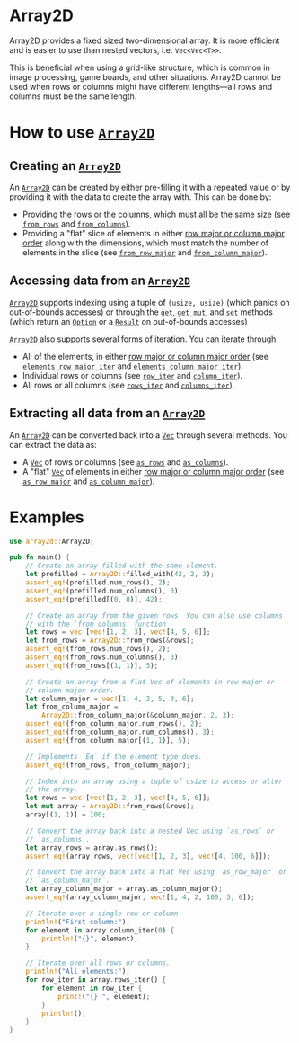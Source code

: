 # Array2D

Array2D provides a fixed sized two-dimensional array. It is more
efficient and is easier to use than nested vectors, i.e. `Vec<Vec<T>>`.

This is beneficial when using a grid-like structure, which is common in image
processing, game boards, and other situations. Array2D cannot be used when rows
or columns might have different lengths⁠—all rows and columns must be the same
length.

# How to use [`Array2D`]

## Creating an [`Array2D`]

An [`Array2D`] can be created by either pre-filling it with a repeated value or
by providing it with the data to create the array with. This can be done by:
  - Providing the rows or the columns, which must all be the same size (see
    [`from_rows`] and [`from_columns`]).
  - Providing a "flat" slice of elements in either [row major or column major
    order] along with the dimensions, which must match the number of elements in
    the slice (see [`from_row_major`] and [`from_column_major`]).

## Accessing data from an [`Array2D`]

[`Array2D`] supports indexing using a tuple of `(usize, usize)` (which
panics on out-of-bounds accesses) or through the [`get`], [`get_mut`], and
[`set`] methods (which return an [`Option`] or a [`Result`] on out-of-bounds
accesses)

[`Array2D`] also supports several forms of iteration. You can iterate
through:
  - All of the elements, in either [row major or column major order] (see
    [`elements_row_major_iter`] and [`elements_column_major_iter`]).
  - Individual rows or columns (see [`row_iter`] and [`column_iter`]).
  - All rows or all columns (see [`rows_iter`] and [`columns_iter`]).

## Extracting all data from an [`Array2D`]

An [`Array2D`] can be converted back into a [`Vec`] through several
methods. You can extract the data as:
  - A [`Vec`] of rows or columns (see [`as_rows`] and [`as_columns`]).
  - A "flat" [`Vec`] of elements in either [row major or column major order]
    (see [`as_row_major`] and [`as_column_major`]).

# Examples

```rust
use array2d::Array2D;

pub fn main() {
    // Create an array filled with the same element.
    let prefilled = Array2D::filled_with(42, 2, 3);
    assert_eq!(prefilled.num_rows(), 2);
    assert_eq!(prefilled.num_columns(), 3);
    assert_eq!(prefilled[(0, 0)], 42);

    // Create an array from the given rows. You can also use columns
    // with the `from_columns` function
    let rows = vec![vec![1, 2, 3], vec![4, 5, 6]];
    let from_rows = Array2D::from_rows(&rows);
    assert_eq!(from_rows.num_rows(), 2);
    assert_eq!(from_rows.num_columns(), 3);
    assert_eq!(from_rows[(1, 1)], 5);

    // Create an array from a flat Vec of elements in row major or
    // column major order.
    let column_major = vec![1, 4, 2, 5, 3, 6];
    let from_column_major =
        Array2D::from_column_major(&column_major, 2, 3);
    assert_eq!(from_column_major.num_rows(), 2);
    assert_eq!(from_column_major.num_columns(), 3);
    assert_eq!(from_column_major[(1, 1)], 5);

    // Implements `Eq` if the element type does.
    assert_eq!(from_rows, from_column_major);

    // Index into an array using a tuple of usize to access or alter
    // the array.
    let rows = vec![vec![1, 2, 3], vec![4, 5, 6]];
    let mut array = Array2D::from_rows(&rows);
    array[(1, 1)] = 100;

    // Convert the array back into a nested Vec using `as_rows` or
    // `as_columns`.
    let array_rows = array.as_rows();
    assert_eq!(array_rows, vec![vec![1, 2, 3], vec![4, 100, 6]]);

    // Convert the array back into a flat Vec using `as_row_major` or
    // `as_column_major`.
    let array_column_major = array.as_column_major();
    assert_eq!(array_column_major, vec![1, 4, 2, 100, 3, 6]);

    // Iterate over a single row or column
    println!("First column:");
    for element in array.column_iter(0) {
        println!("{}", element);
    }

    // Iterate over all rows or columns.
    println!("All elements:");
    for row_iter in array.rows_iter() {
        for element in row_iter {
            print!("{} ", element);
        }
        println!();
    }
}
```

[`Array2D`]: https://docs.rs/array2d/latest/array2d/struct.Array2D.html
[`from_rows`]: https://docs.rs/array2d/latest/array2d/struct.Array2D.html#method.from_rows
[`from_columns`]: https://docs.rs/array2d/latest/array2d/struct.Array2D.html#method.from_columns
[`from_row_major`]: https://docs.rs/array2d/latest/array2d/struct.Array2D.html#method.from_row_major
[`from_column_major`]: https://docs.rs/array2d/latest/array2d/struct.Array2D.html#method.from_column_major
[`get`]: https://docs.rs/array2d/latest/array2d/struct.Array2D.html#method.get
[`get_mut`]: https://docs.rs/array2d/latest/array2d/struct.Array2D.html#method.get_mut
[`set`]: https://docs.rs/array2d/latest/array2d/struct.Array2D.html#method.set
[`elements_row_major_iter`]: https://docs.rs/array2d/latest/array2d/struct.Array2D.html#method.elements_row_major_iter
[`elements_column_major_iter`]: https://docs.rs/array2d/latest/array2d/struct.Array2D.html#method.elements_column_major_iter
[`row_iter`]: https://docs.rs/array2d/latest/array2d/struct.Array2D.html#method.row_iter
[`column_iter`]: https://docs.rs/array2d/latest/array2d/struct.Array2D.html#method.column_iter
[`rows_iter`]: https://docs.rs/array2d/latest/array2d/struct.Array2D.html#method.rows_iter
[`columns_iter`]: https://docs.rs/array2d/latest/array2d/struct.Array2D.html#method.columns_iter
[`as_rows`]: https://docs.rs/array2d/latest/array2d/struct.Array2D.html#method.as_rows
[`as_columns`]: https://docs.rs/array2d/latest/array2d/struct.Array2D.html#method.as_columns
[`as_row_major`]: https://docs.rs/array2d/latest/array2d/struct.Array2D.html#method.as_row_major
[`as_column_major`]: https://docs.rs/array2d/latest/array2d/struct.Array2D.html#method.as_column_major
[`Vec`]: https://doc.rust-lang.org/std/vec/struct.Vec.html
[`Option`]: https://doc.rust-lang.org/std/option/
[`Result`]: https://doc.rust-lang.org/std/result/
[row major or column major order]: https://en.wikipedia.org/wiki/Row-_and_column-major_order

